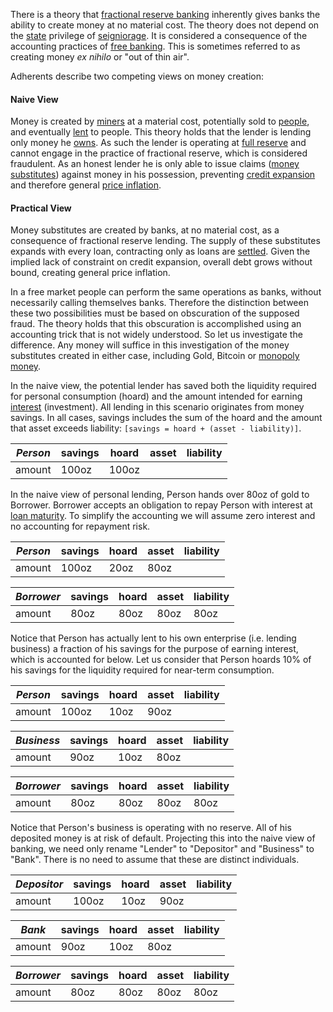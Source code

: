 There is a theory that [fractional reserve banking](https://en.wikipedia.org/wiki/Fractional-reserve_banking) inherently gives banks the ability to create money at no material cost. The theory does not depend on the [state](Glossary#state) privilege of [seigniorage](https://en.wikipedia.org/wiki/Seigniorage). It is considered a consequence of the accounting practices of [free banking](https://en.wikipedia.org/wiki/Free_banking). This is sometimes referred to as creating money *ex nihilo* or "out of thin air".

Adherents describe two competing views on money creation:

#### Naive View

Money is created by [miners](Glossary#miner) at a material cost, potentially sold to [people](Glossary#person), and eventually [lent](Glossary#lend) to people. This theory holds that the lender is lending only money he [owns](Glossary#owner). As such the lender is operating at [full reserve](Full-Reserve-Fallacy) and cannot engage in the practice of fractional reserve, which is considered fraudulent. As an honest lender he is only able to issue claims ([money substitutes](https://wiki.mises.org/wiki/Money_substitutes)) against money in his possession, preventing [credit expansion](Credit-Expansion-Fallacy) and therefore general [price inflation](https://en.wikipedia.org/wiki/Inflation).

#### Practical View

Money substitutes are created by banks, at no material cost, as a consequence of fractional reserve lending. The supply of these substitutes expands with every loan, contracting only as loans are [settled](https://en.wikipedia.org/wiki/Clearing_(finance)). Given the implied lack of constraint on credit expansion, overall debt grows without bound, creating general price inflation.

In a free market people can perform the same operations as banks, without necessarily calling themselves banks. Therefore the distinction between these two possibilities must be based on obscuration of the supposed fraud. The theory holds that this obscuration is accomplished using an accounting trick that is not widely understood. So let us investigate the difference. Any money will suffice in this investigation of the money substitutes created in either case, including Gold, Bitcoin or [monopoly money](Money-Taxonomy).

In the naive view, the potential lender has saved both the liquidity required for personal consumption (hoard) and the amount intended for earning [interest](Glossary#interest) (investment). All lending in this scenario originates from money savings. In all cases, savings includes the sum of the hoard and the amount that asset exceeds liability: `[savings = hoard + (asset - liability)]`.

|*Person*  |savings   |hoard     |asset     |liability |
|----------|----------|----------|----------|----------|
|amount    |     100oz|     100oz|          |          |

In the naive view of personal lending, Person hands over 80oz of gold to Borrower. Borrower accepts an obligation to repay Person with interest at [loan maturity](https://en.wikipedia.org/wiki/Maturity_(finance)). To simplify the accounting we will assume zero interest and no accounting for repayment risk.

|*Person*   |savings   |hoard     |asset     |liability |
|-----------|----------|----------|----------|----------|
|amount     |     100oz|      20oz|      80oz|          |

|*Borrower* |savings   |hoard     |asset     |liability |
|-----------|----------|----------|----------|----------|
|amount     |      80oz|      80oz|      80oz|      80oz|

Notice that Person has actually lent to his own enterprise (i.e. lending business) a fraction of his savings for the purpose of earning interest, which is accounted for below. Let us consider that Person hoards 10% of his savings for the liquidity required for near-term consumption.

|*Person*   |savings   |hoard     |asset     |liability |
|-----------|----------|----------|----------|----------|
|amount     |     100oz|      10oz|      90oz|          |

|*Business* |savings   |hoard     |asset     |liability |
|-----------|----------|----------|----------|----------|
|amount     |      90oz|      10oz|      80oz|          |

|*Borrower* |savings   |hoard     |asset     |liability |
|-----------|----------|----------|----------|----------|
|amount     |      80oz|      80oz|      80oz|      80oz|

Notice that Person's business is operating with no reserve. All of his deposited money is at risk of default. Projecting this into the naive view of banking, we need only rename "Lender" to "Depositor" and "Business" to "Bank". There is no need to assume that these are distinct individuals.

|*Depositor*|savings   |hoard     |asset     |liability |
|-----------|----------|----------|----------|----------|
|amount     |     100oz|      10oz|      90oz|          |

|*Bank*     |savings   |hoard     |asset     |liability |
|-----------|----------|----------|----------|----------|
|amount     |      90oz|      10oz|      80oz|          |

|*Borrower* |savings   |hoard     |asset     |liability |
|-----------|----------|----------|----------|----------|
|amount     |      80oz|      80oz|      80oz|      80oz|
